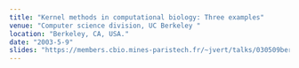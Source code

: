 ```yaml
---
title: "Kernel methods in computational biology: Three examples"
venue: "Computer science division, UC Berkeley "
location: "Berkeley, CA, USA."
date: "2003-5-9"
slides: "https://members.cbio.mines-paristech.fr/~jvert/talks/030509berkeley/berkeley.pdf"
---
```

